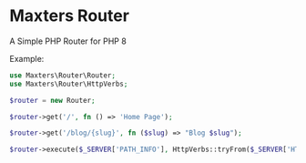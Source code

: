 # Maxters Router
A Simple PHP Router for PHP 8

Example:
```php
use Maxters\Router\Router;
use Maxters\Router\HttpVerbs;

$router = new Router;

$router->get('/', fn () => 'Home Page');

$router->get('/blog/{slug}', fn ($slug) => "Blog $slug");

$router->execute($_SERVER['PATH_INFO'], HttpVerbs::tryFrom($_SERVER['HTTP_REQUEST_METHOD']));

```
